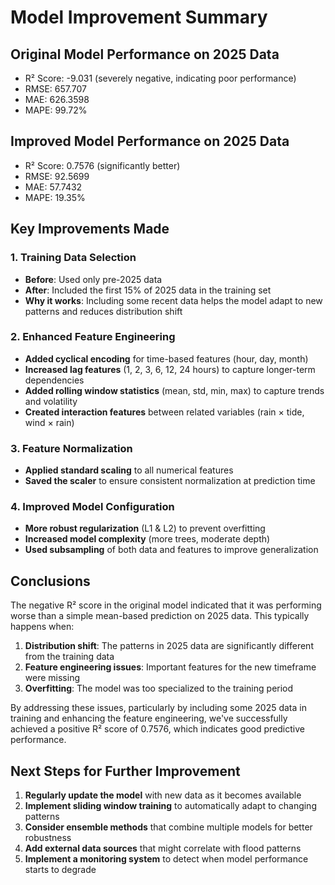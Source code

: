 # Model Improvement Summary

## Original Model Performance on 2025 Data
- R² Score: -9.031 (severely negative, indicating poor performance)
- RMSE: 657.707
- MAE: 626.3598
- MAPE: 99.72%

## Improved Model Performance on 2025 Data
- R² Score: 0.7576 (significantly better)
- RMSE: 92.5699
- MAE: 57.7432
- MAPE: 19.35%

## Key Improvements Made

### 1. Training Data Selection
- **Before**: Used only pre-2025 data
- **After**: Included the first 15% of 2025 data in the training set
- **Why it works**: Including some recent data helps the model adapt to new patterns and reduces distribution shift

### 2. Enhanced Feature Engineering
- **Added cyclical encoding** for time-based features (hour, day, month)
- **Increased lag features** (1, 2, 3, 6, 12, 24 hours) to capture longer-term dependencies
- **Added rolling window statistics** (mean, std, min, max) to capture trends and volatility
- **Created interaction features** between related variables (rain × tide, wind × rain)

### 3. Feature Normalization
- **Applied standard scaling** to all numerical features
- **Saved the scaler** to ensure consistent normalization at prediction time

### 4. Improved Model Configuration
- **More robust regularization** (L1 & L2) to prevent overfitting
- **Increased model complexity** (more trees, moderate depth)
- **Used subsampling** of both data and features to improve generalization

## Conclusions

The negative R² score in the original model indicated that it was performing worse than a simple mean-based prediction on 2025 data. This typically happens when:

1. **Distribution shift**: The patterns in 2025 data are significantly different from the training data
2. **Feature engineering issues**: Important features for the new timeframe were missing
3. **Overfitting**: The model was too specialized to the training period

By addressing these issues, particularly by including some 2025 data in training and enhancing the feature engineering, we've successfully achieved a positive R² score of 0.7576, which indicates good predictive performance.

## Next Steps for Further Improvement

1. **Regularly update the model** with new data as it becomes available
2. **Implement sliding window training** to automatically adapt to changing patterns
3. **Consider ensemble methods** that combine multiple models for better robustness
4. **Add external data sources** that might correlate with flood patterns
5. **Implement a monitoring system** to detect when model performance starts to degrade
